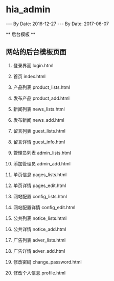 # hia_admin
--- By Date: 2016-12-27
--- By Date: 2017-06-07


** 后台模板 **


## 网站的后台模板页面

1. 登录界面 login.html
1. 首页 index.html

1. 产品列表 product_lists.html
1. 发布产品 product_add.html

1. 新闻列表 news_lists.html
1. 发布新闻 news_add.html

1. 留言列表 guest_lists.html
1. 留言详情 guest_info.html

1. 管理员列表 admin_lists.html
1. 添加管理员 admin_add.html

1. 单页信息 pages_lists.html
1. 单页详情 pages_edit.html

1. 网站配置 config_lists.html
1. 网站配置详情 config_edit.html

1. 公共列表 notice_lists.html
1. 公共详情 notice_add.html

1. 广告列表 adver_lists.html
1. 广告详情 adver_add.html

1. 修改密码 change_password.html
1. 修改个人信息 profile.html





